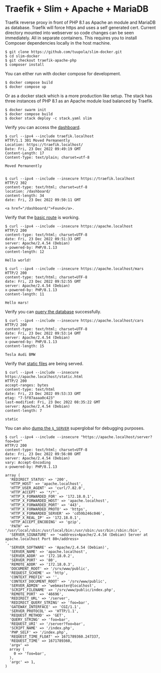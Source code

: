 # Traefik + Slim + Apache + MariaDB

Traefik reverse proxy in front of PHP 8.1 as Apache an module and MariaDB as database. Traefik will force https and uses a self generated cert. Current directory mounted into webserver so code changes can be seen immediately. All in separate containers. This requires you to install Composer dependencies locally in the host machine.

```
$ git clone https://github.com/tuupola/slim-docker.git
$ cd slim-docker
$ git checkout traefik-apache-php
$ composer install
```

You can either run with docker compose for development.

```
$ docker compose build
$ docker compose up
```

Or as a docker stack which is a more production like setup. The stack has three instances of PHP 8.1 as an Apache module load balanced by Traefik.

```
$ docker swarm init
$ docker compose build
$ docker stack deploy -c stack.yaml slim
```

Verify you can access the [dashboard](http://traefik.localhost/dashboard/).

```
$ curl --ipv4 --include traefik.localhost
HTTP/1.1 301 Moved Permanently
Location: https://traefik.localhost/
Date: Fri, 23 Dec 2022 09:49:19 GMT
Content-Length: 17
Content-Type: text/plain; charset=utf-8

Moved Permanently


$ curl --ipv4 --include --insecure https://traefik.localhost
HTTP/2 302
content-type: text/html; charset=utf-8
location: /dashboard/
content-length: 34
date: Fri, 23 Dec 2022 09:50:11 GMT

<a href="/dashboard/">Found</a>.

```

Verify that the [basic route](https://github.com/tuupola/slim-docker/blob/apache-php/app.php#L43-L51) is working.

```
$ curl --ipv4 --include --insecure https://apache.localhost
HTTP/2 200
content-type: text/html; charset=UTF-8
date: Fri, 23 Dec 2022 09:51:33 GMT
server: Apache/2.4.54 (Debian)
x-powered-by: PHP/8.1.13
content-length: 12

Hello world!

$ curl --ipv4 --include --insecure https://apache.localhost/mars
HTTP/2 200
content-type: text/html; charset=UTF-8
date: Fri, 23 Dec 2022 09:52:55 GMT
server: Apache/2.4.54 (Debian)
x-powered-by: PHP/8.1.13
content-length: 11

Hello mars!
```

Verify you can [query the database](https://github.com/tuupola/slim-docker/blob/apache-php/app.php#L26-L41) successfully.

```
$ curl --ipv4 --include --insecure https://apache.localhost/cars
HTTP/2 200
content-type: text/html; charset=UTF-8
date: Fri, 23 Dec 2022 09:53:14 GMT
server: Apache/2.4.54 (Debian)
x-powered-by: PHP/8.1.13
content-length: 15

Tesla Audi BMW
```

Verify that [static files](https://github.com/tuupola/slim-docker/blob/apache-php/public/static.html) are being served.

```
$ curl --ipv4 --include --insecure https://apache.localhost/static.html
HTTP/2 200
accept-ranges: bytes
content-type: text/html
date: Fri, 23 Dec 2022 09:53:33 GMT
etag: "7-5f07aaaa0c423"
last-modified: Fri, 23 Dec 2022 08:35:22 GMT
server: Apache/2.4.54 (Debian)
content-length: 7

static
```

You can also [dump the `$_SERVER`](https://github.com/tuupola/slim-docker/blob/apache-php/app.php#L17-L24) superglobal for debugging purposes.

```
$ curl --ipv4 --include --insecure "https://apache.localhost/server?foo=bar"
HTTP/2 200
content-type: text/html; charset=UTF-8
date: Fri, 23 Dec 2022 09:56:00 GMT
server: Apache/2.4.54 (Debian)
vary: Accept-Encoding
x-powered-by: PHP/8.1.13

array (
  'REDIRECT_STATUS' => '200',
  'HTTP_HOST' => 'apache.localhost',
  'HTTP_USER_AGENT' => 'curl/7.82.0',
  'HTTP_ACCEPT' => '*/*',
  'HTTP_X_FORWARDED_FOR' => '172.18.0.1',
  'HTTP_X_FORWARDED_HOST' => 'apache.localhost',
  'HTTP_X_FORWARDED_PORT' => '443',
  'HTTP_X_FORWARDED_PROTO' => 'https',
  'HTTP_X_FORWARDED_SERVER' => 'cd59b246c046',
  'HTTP_X_REAL_IP' => '172.18.0.1',
  'HTTP_ACCEPT_ENCODING' => 'gzip',
  'PATH' => '/usr/local/sbin:/usr/local/bin:/usr/sbin:/usr/bin:/sbin:/bin',
  'SERVER_SIGNATURE' => '<address>Apache/2.4.54 (Debian) Server at apache.localhost Port 80</address>
',
  'SERVER_SOFTWARE' => 'Apache/2.4.54 (Debian)',
  'SERVER_NAME' => 'apache.localhost',
  'SERVER_ADDR' => '172.18.0.2',
  'SERVER_PORT' => '80',
  'REMOTE_ADDR' => '172.18.0.3',
  'DOCUMENT_ROOT' => '/srv/www/public',
  'REQUEST_SCHEME' => 'http',
  'CONTEXT_PREFIX' => '',
  'CONTEXT_DOCUMENT_ROOT' => '/srv/www/public',
  'SERVER_ADMIN' => 'webmaster@localhost',
  'SCRIPT_FILENAME' => '/srv/www/public/index.php',
  'REMOTE_PORT' => '46696',
  'REDIRECT_URL' => '/server',
  'REDIRECT_QUERY_STRING' => 'foo=bar',
  'GATEWAY_INTERFACE' => 'CGI/1.1',
  'SERVER_PROTOCOL' => 'HTTP/1.1',
  'REQUEST_METHOD' => 'GET',
  'QUERY_STRING' => 'foo=bar',
  'REQUEST_URI' => '/server?foo=bar',
  'SCRIPT_NAME' => '/index.php',
  'PHP_SELF' => '/index.php',
  'REQUEST_TIME_FLOAT' => 1671789360.247337,
  'REQUEST_TIME' => 1671789360,
  'argv' =>
  array (
    0 => 'foo=bar',
  ),
  'argc' => 1,
)
```